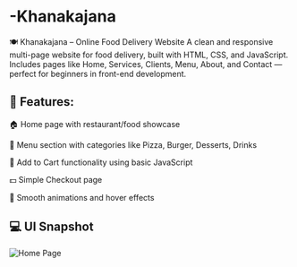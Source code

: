 # -Khanakajana
🍽️ Khanakajana – Online Food Delivery Website A clean and responsive multi-page website for food delivery, built with HTML, CSS, and JavaScript. Includes pages like Home, Services, Clients, Menu, About, and Contact — perfect for beginners in front-end development.

## 📌 Features:
🏠 Home page with restaurant/food showcase

🍱 Menu section with categories like Pizza, Burger, Desserts, Drinks

🛒 Add to Cart functionality using basic JavaScript

💵 Simple Checkout page

🎨 Smooth animations and hover effects

## 💻 UI Snapshot	


![Home Page](assets/Home.png)



